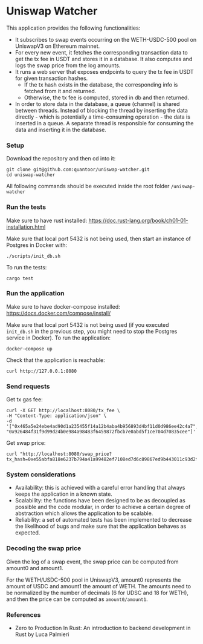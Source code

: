 # Uniswap Watcher

This application provides the following functionalities:

- It subscribes to swap events occurring on the WETH-USDC-500 pool on UniswapV3 on Ethereum mainnet.
- For every new event, it fetches the corresponding transaction data to get the tx fee in USDT and stores it in a database.
It also computes and logs the swap price from the log amounts.
- It runs a web server that exposes endpoints to query the tx fee in USDT for given transaction hashes.
  - If the tx hash exists in the database, the corresponding info is fetched from it and returned.
  - Otherwise, the tx fee is computed, stored in db and then returned.
- In order to store data in the database, a queue (channel) is shared between threads. Instead of blocking the thread by inserting the data
directly - which is potentially a time-consuming operation - the data is inserted in a queue. A separate thread is responsible for
consuming the data and inserting it in the database.

### Setup
Download the repository and then cd into it:
```
git clone git@github.com:quantoor/uniswap-watcher.git
cd uniswap-watcher
```
All following commands should be executed inside the root folder `/uniswap-watcher`

### Run the tests
Make sure to have rust installed: https://doc.rust-lang.org/book/ch01-01-installation.html

Make sure that local port 5432 is not being used, then start an instance of Postgres in Docker with:
```
./scripts/init_db.sh
```
To run the tests:
```
cargo test
```

### Run the application
Make sure to have docker-compose installed: https://docs.docker.com/compose/install/

Make sure that local port 5432 is not being used (if you executed `init_db.sh` in the previous step,
you might need to stop the Postgres service in Docker). To run the application:
```
docker-compose up
```
Check that the application is reachable:
```
curl http://127.0.0.1:8080
```

### Send requests
Get tx gas fee:
```
curl -X GET http://localhost:8080/tx_fee \
-H "Content-Type: application/json" \
-d '["0x465a5e24ebe4ad90d1a235455f14a12b4aba4b956893d4bf11d0d986ee42c4a7", "0x926484f31f9d99d24b0e984a98483f6459872fbcb7e0abd5f1ce704d70835cee"]'
```
Get swap price:
```
curl "http://localhost:8080/swap_price?tx_hash=0xe55abfa818e6237b794a41a99482ef7108ed7d6c89867ed9b443011c93d2fb77"
```

### System considerations
- Availability: this is achieved with a careful error handling that always keeps the application in a known state.
- Scalability: the functions have been designed to be as decoupled as possible and the code modular,
in order to achieve a certain degree of abstraction which allows the application to be scalable. 
- Reliability: a set of automated tests has been implemented to decrease the likelihood of bugs and make sure that
the application behaves as expected.

### Decoding the swap price
Given the log of a swap event, the swap price can be computed from amount0 and amount1. 

For the WETH/USDC-500 pool in UniswapV3, amount0 represents the amount of USDC and amount1 the amount of WETH. 
The amounts need to be normalized by the number of decimals (6 for UDSC and 18 for WETH), and
then the price can be computed as `amount0/amount1`.

### References
- Zero to Production In Rust: An introduction to backend development in Rust
  by Luca Palmieri